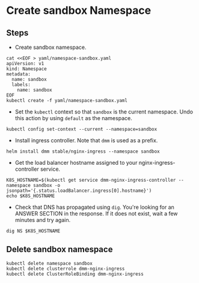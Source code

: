 # Create sandbox Namespace

## Steps

* Create sandbox namespace.

```
cat <<EOF > yaml/namespace-sandbox.yaml
apiVersion: v1
kind: Namespace
metadata:
  name: sandbox
  labels:
    name: sandbox
EOF
kubectl create -f yaml/namespace-sandbox.yaml
```

* Set the `kubectl` context so that `sandbox` is the current namespace. Undo this action by using `default` as the namespace.

```
kubectl config set-context --current --namespace=sandbox
```

* Install ingress controller. Note that `dmm` is used as a prefix.

```
helm install dmm stable/nginx-ingress --namespace sandbox
```

* Get the load balancer hostname assigned to your nginx-ingress-controller service.

```
K8S_HOSTNAME=$(kubectl get service dmm-nginx-ingress-controller --namespace sandbox -o jsonpath='{.status.loadBalancer.ingress[0].hostname}')
echo $K8S_HOSTNAME
```

* Check that DNS has propagated using `dig`. You're looking for an ANSWER SECTION in the response. If it does not exist, wait a few minutes and try again.

```
dig NS $K8S_HOSTNAME
```

## Delete sandbox namespace

```
kubectl delete namespace sandbox
kubectl delete clusterrole dmm-nginx-ingress
kubectl delete ClusterRoleBinding dmm-nginx-ingress
```

